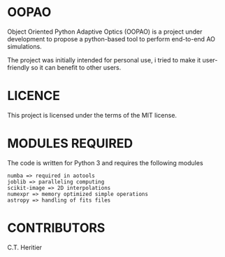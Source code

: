 # OOPAO
Object Oriented Python Adaptive Optics (OOPAO) is a project under development to propose a python-based tool to perform end-to-end AO simulations. 

The project was initially intended for personal use, i tried to make it user-friendly so it can benefit to other users. 

# LICENCE
This project is licensed under the terms of the MIT license.

# MODULES REQUIRED
The code is written for Python 3 and requires the following modules

    numba => required in aotools
    joblib => paralleling computing
    scikit-image => 2D interpolations
    numexpr => memory optimized simple operations
    astropy => handling of fits files
    
# CONTRIBUTORS
C.T. Heritier
